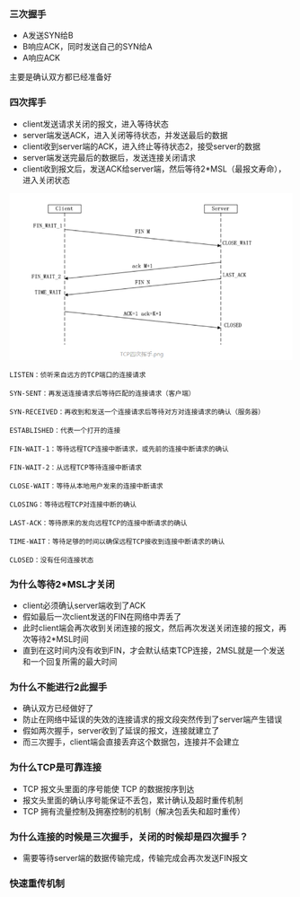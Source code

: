 ### 三次握手
- A发送SYN给B
- B响应ACK，同时发送自己的SYN给A
- A响应ACK

主要是确认双方都已经准备好

### 四次挥手
- client发送请求关闭的报文，进入等待状态
- server端发送ACK，进入关闭等待状态，并发送最后的数据
- client收到server端的ACK，进入终止等待状态2，接受server的数据
- server端发送完最后的数据后，发送连接关闭请求
- client收到报文后，发送ACK给server端，然后等待2*MSL（最报文寿命），进入关闭状态


![](../a-imgs/tcp1.png)

```
LISTEN：侦听来自远方的TCP端口的连接请求

SYN-SENT：再发送连接请求后等待匹配的连接请求（客户端）

SYN-RECEIVED：再收到和发送一个连接请求后等待对方对连接请求的确认（服务器）

ESTABLISHED：代表一个打开的连接

FIN-WAIT-1：等待远程TCP连接中断请求，或先前的连接中断请求的确认

FIN-WAIT-2：从远程TCP等待连接中断请求

CLOSE-WAIT：等待从本地用户发来的连接中断请求

CLOSING：等待远程TCP对连接中断的确认

LAST-ACK：等待原来的发向远程TCP的连接中断请求的确认

TIME-WAIT：等待足够的时间以确保远程TCP接收到连接中断请求的确认

CLOSED：没有任何连接状态
```

### 为什么等待2*MSL才关闭
- client必须确认server端收到了ACK
- 假如最后一次client发送的FIN在网络中弄丢了
- 此时client端会再次收到关闭连接的报文，然后再次发送关闭连接的报文，再次等待2*MSL时间
- 直到在这时间内没有收到FIN，才会默认结束TCP连接，2MSL就是一个发送和一个回复所需的最大时间

### 为什么不能进行2此握手
- 确认双方已经做好了
- 防止在网络中延误的失效的连接请求的报文段突然传到了server端产生错误
- 假如两次握手，server收到了延误的报文，连接就建立了
- 而三次握手，client端会直接丢弃这个数据包，连接并不会建立

### 为什么TCP是可靠连接
- TCP 报文头里面的序号能使 TCP 的数据按序到达
- 报文头里面的确认序号能保证不丢包，累计确认及超时重传机制
- TCP 拥有流量控制及拥塞控制的机制（解决包丢失和超时重传）

### 为什么连接的时候是三次握手，关闭的时候却是四次握手？
- 需要等待server端的数据传输完成，传输完成会再次发送FIN报文

### 快速重传机制

